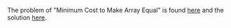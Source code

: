 The problem of "Minimum Cost to Make Array Equal" is found [here](https://leetcode.com/problems/minimum-cost-to-make-array-equal/description/) and the solution [here](https://github.com/aurimas13/Solutions-To-Problems/blob/main/LeetCode/Java%20Solutions/Minimum%20Cost%20to%20Make%20Array%20Equal/minimum.java).